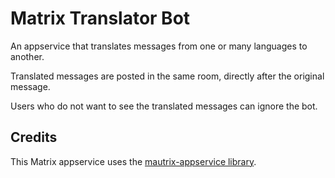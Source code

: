 # Matrix Translator Bot

An appservice that translates messages from one or many languages to another.

Translated messages are posted in the same room, directly after the original message.

Users who do not want to see the translated messages can ignore the bot.

## Credits

This Matrix appservice uses the [mautrix-appservice library](https://github.com/tulir/mautrix-appservice-go).
